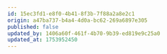 ```yaml
---
id: 15ec3fd1-e8f0-4b41-8f3b-7f88a2a8e2c1
origin: a47ba737-b4a4-4d0a-bc62-269a6897e305
published: false
updated_by: 1406a60f-461f-4b70-9b39-ed819e9c25a0
updated_at: 1753952450
---
```

